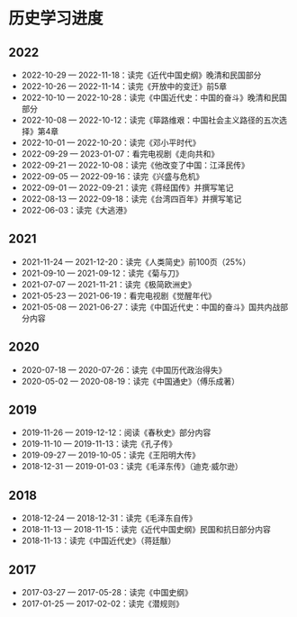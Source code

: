 # 历史学习进度

## 2022

- 2022-10-29 — 2022-11-18：读完《近代中国史纲》晚清和民国部分
- 2022-10-26 — 2022-11-14：读完《开放中的变迁》前5章
- 2022-10-10 — 2022-10-28：读完《中国近代史：中国的奋斗》晚清和民国部分
- 2022-10-08 — 2022-10-12：读完《筚路维艰：中国社会主义路径的五次选择》第4章
- 2022-10-01 — 2022-10-20：读完《邓小平时代》
- 2022-09-29 — 2023-01-07：看完电视剧《走向共和》
- 2022-09-21 — 2022-10-08：读完《他改变了中国：江泽民传》
- 2022-09-05 — 2022-09-16：读完《兴盛与危机》
- 2022-09-01 — 2022-09-21：读完《蒋经国传》并撰写笔记
- 2022-08-13 — 2022-09-18：读完《台湾四百年》并撰写笔记
- 2022-06-03：读完《大逃港》

## 2021

- 2021-11-24 — 2021-12-20：读完《人类简史》前100页（25%）
- 2021-09-10 — 2021-09-12：读完《菊与刀》
- 2021-07-07 — 2021-11-21：读完《极简欧洲史》
- 2021-05-23 — 2021-06-19：看完电视剧《觉醒年代》
- 2021-05-08 — 2021-06-27：读完《中国近代史：中国的奋斗》国共内战部分内容

## 2020

- 2020-07-18 — 2020-07-26：读完《中国历代政治得失》
- 2020-05-02 — 2020-08-19：读完《中国通史》（傅乐成著）

## 2019

- 2019-11-26 — 2019-12-12：阅读《春秋史》部分内容
- 2019-11-10 — 2019-11-13：读完《孔子传》
- 2019-09-27 — 2019-10-05：读完《王阳明大传》
- 2018-12-31 — 2019-01-03：读完《毛泽东传》（迪克·威尔逊）

## 2018

- 2018-12-24 — 2018-12-31：读完《毛泽东自传》
- 2018-11-13 — 2018-11-15：读完《近代中国史纲》民国和抗日部分内容
- 2018-11-13：读完《中国近代史》（蒋廷黻）

## 2017

- 2017-03-27 — 2017-05-28：读完《中国史纲》
- 2017-01-25 — 2017-02-02：读完《潜规则》
